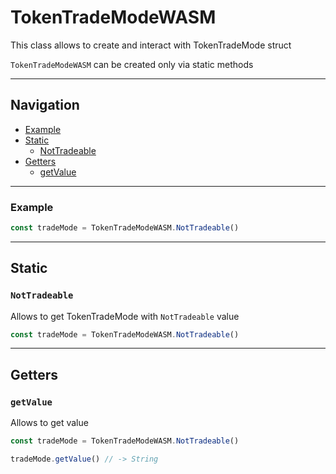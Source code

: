 # TokenTradeModeWASM

This class allows to create and interact with TokenTradeMode struct

`TokenTradeModeWASM` can be created only via static methods

___

## Navigation

- [Example](#Example)
- [Static](#static)
    - [NotTradeable](#NotTradeable)
- [Getters](#getters)
  - [getValue](#getvalue)

___

### Example

```js
const tradeMode = TokenTradeModeWASM.NotTradeable()
```

___

## Static

### `NotTradeable`

Allows to get TokenTradeMode with `NotTradeable` value

```js
const tradeMode = TokenTradeModeWASM.NotTradeable()
```

___

## Getters

### `getValue`

Allows to get value

```js
const tradeMode = TokenTradeModeWASM.NotTradeable()

tradeMode.getValue() // -> String
```